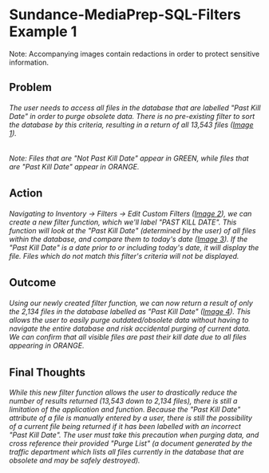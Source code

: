 # Sundance-MediaPrep-SQL-Filters Example 1

Note:  Accompanying images contain redactions in order to protect sensitive information.

## Problem

######   The user needs to access all files in the database that are labelled "Past Kill Date" in order to purge obsolete data.  There is no pre-existing filter to sort the database by this criteria, resulting in a return of all 13,543 files ([Image 1](sql_filters1-1.png)).

######   Note:  Files that are "Not Past Kill Date" appear in GREEN, while files that are "Past Kill Date" appear in ORANGE.

## Action
  
######   Navigating to *Inventory -> Filters -> Edit Custom Filters* ([Image 2](sql_filters1-2.png)), we can create a new filter function, which we'll label "PAST KILL DATE".  This function will look at the "Past Kill Date" (determined by the user) of all files within the database, and compare them to today's date ([Image 3](sql_filters1-3.png)).  If the "Past Kill Date" is a date prior to or including today's date, it will display the file.  Files which do not match this filter's criteria will not be displayed.

## Outcome

######   Using our newly created filter function, we can now return a result of only the 2,134 files in the database labelled as "Past Kill Date" ([Image 4](sql_filters1-4.png)).  This allows the user to easily purge outdated/obsolete data without having to navigate the entire database and risk accidental purging of current data.  We can confirm that all visible files are past their kill date due to all files appearing in ORANGE.

## Final Thoughts

######   While this new filter function allows the user to drastically reduce the number of results returned (13,543 down to 2,134 files), there is still a limitation of the application and function.  Because the "Past Kill Date" attribute of a file is manually entered by a user, there is still the possibility of a current file being returned if it has been labelled with an incorrect "Past Kill Date".  The user must take this precaution when purging data, and cross reference their provided "Purge List" (a document generated by the traffic department which lists all files currently in the database that are obsolete and may be safely destroyed).
